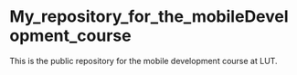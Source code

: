 # My_repository_for_the_mobileDevelopment_course
This is the public repository for the mobile development course at LUT.
